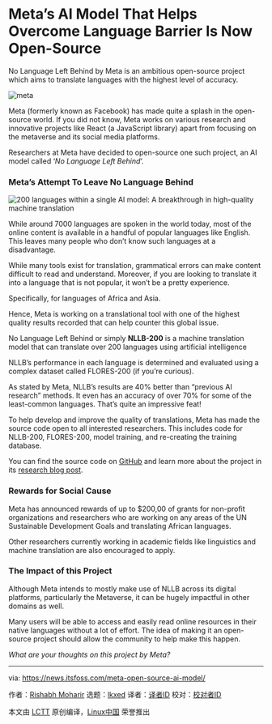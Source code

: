 [#]: subject: "Meta’s AI Model That Helps Overcome Language Barrier Is Now Open-Source"
[#]: via: "https://news.itsfoss.com/meta-open-source-ai-model/"
[#]: author: "Rishabh Moharir https://news.itsfoss.com/author/rishabh/"
[#]: collector: "lkxed"
[#]: translator: " "
[#]: reviewer: " "
[#]: publisher: " "
[#]: url: " "

Meta’s AI Model That Helps Overcome Language Barrier Is Now Open-Source
======
No Language Left Behind by Meta is an ambitious open-source project which aims to translate languages with the highest level of accuracy.

![meta][1]

Meta (formerly known as Facebook) has made quite a splash in the open-source world. If you did not know, Meta works on various research and innovative projects like React (a JavaScript library) apart from focusing on the metaverse and its social media platforms.

Researchers at Meta have decided to open-source one such project, an AI model called ‘*No Language Left Behind*‘.

### Meta’s Attempt To Leave No Language Behind 

![200 languages within a single AI model: A breakthrough in high-quality machine translation][2]

While around 7000 languages are spoken in the world today, most of the online content is available in a handful of popular languages like English. This leaves many people who don’t know such languages at a disadvantage.

While many tools exist for translation, grammatical errors can make content difficult to read and understand. Moreover, if you are looking to translate it into a language that is not popular, it won’t be a pretty experience.

Specifically, for languages of Africa and Asia.

Hence, Meta is working on a translational tool with one of the highest quality results recorded that can help counter this global issue.

No Language Left Behind or simply **NLLB-200** is a machine translation model that can translate over 200 languages using artificial intelligence

NLLB’s performance in each language is determined and evaluated using a complex dataset called FLORES-200 (if you’re curious).

As stated by Meta, NLLB’s results are 40% better than “previous AI research” methods. It even has an accuracy of over 70% for some of the least-common languages. That’s quite an impressive feat!

To help develop and improve the quality of translations, Meta has made the source code open to all interested researchers. This includes code for NLLB-200, FLORES-200, model training, and re-creating the training database.

You can find the source code on [GitHub][3] and learn more about the project in its [research blog post][4].

### Rewards for Social Cause

Meta has announced rewards of up to $200,00 of grants for non-profit organizations and researchers who are working on any areas of the UN Sustainable Development Goals and translating African languages.

Other researchers currently working in academic fields like linguistics and machine translation are also encouraged to apply.

### The Impact of this Project

Although Meta intends to mostly make use of NLLB across its digital platforms, particularly the Metaverse, it can be hugely impactful in other domains as well.

Many users will be able to access and easily read online resources in their native languages without a lot of effort. The idea of making it an open-source project should allow the community to help make this happen.

*What are your thoughts on this project by Meta?*

--------------------------------------------------------------------------------

via: https://news.itsfoss.com/meta-open-source-ai-model/

作者：[Rishabh Moharir][a]
选题：[lkxed][b]
译者：[译者ID](https://github.com/译者ID)
校对：[校对者ID](https://github.com/校对者ID)

本文由 [LCTT](https://github.com/LCTT/TranslateProject) 原创编译，[Linux中国](https://linux.cn/) 荣誉推出

[a]: https://news.itsfoss.com/author/rishabh/
[b]: https://github.com/lkxed
[1]: https://news.itsfoss.com/wp-content/uploads/2022/07/meta-makes-ai-language-model-opensource.jpg
[2]: https://youtu.be/uCxSPPiwrNE
[3]: https://github.com/facebookresearch/fairseq/tree/nllb
[4]: https://ai.facebook.com/blog/nllb-200-high-quality-machine-translation/
